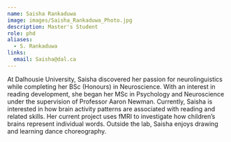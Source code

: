 ```yaml
---
name: Saisha Rankaduwa
image: images/Saisha_Rankaduwa_Photo.jpg
description: Master's Student
role: phd
aliases:
  - S. Rankaduwa
links:
  email: Saisha@dal.ca
---
```


At Dalhousie University, Saisha discovered her passion for neurolinguistics while completing her BSc (Honours) in Neuroscience. With an interest in reading development, she began her MSc in Psychology and Neuroscience under the supervision of Professor Aaron Newman. Currently, Saisha is interested in how brain activity patterns are associated with reading and related skills. Her current project uses fMRI to investigate how children’s brains represent individual words. Outside the lab, Saisha enjoys drawing and learning dance choreography.
